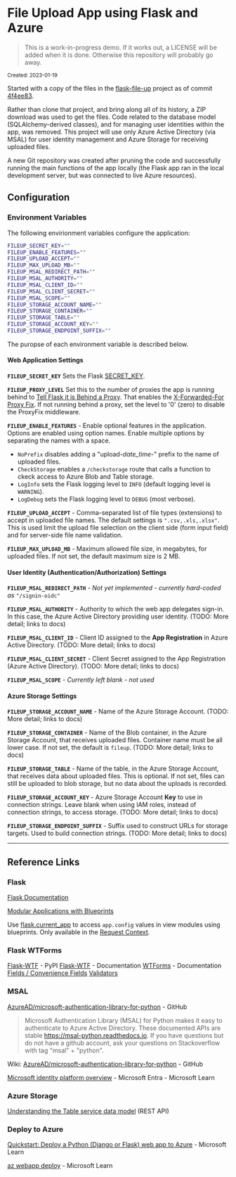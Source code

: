 # File Upload App using Flask and Azure

> This is a work-in-progress demo. If it works out, a LICENSE will be added when it is done. Otherwise this repository will probably go away.

<sub>Created: 2023-01-19</sub>

Started with a copy of the files in the [flask-file-up](https://github.com/wmelvin/flask-file-up) project as of commit [4f4ee83](https://github.com/wmelvin/flask-file-up/tree/4f4ee83b58f248874396ef977acde63cb8af695e).

Rather than clone that project, and bring along all of its history, a ZIP download was used to get the files. Code related to the database model (SQLAlchemy-derived classes), and for managing user identities within the app, was removed. This project will use only Azure Active Directory (via MSAL) for user identity management and Azure Storage for receiving uploaded files.

A new Git repository was created after pruning the code and successfully running the main functions of the app locally (the Flask app ran in the local development server, but was connected to live Azure resources).


## Configuration

### Environment Variables

The following envirionment variables configure the application:

```sh
FILEUP_SECRET_KEY=""
FILEUP_ENABLE_FEATURES=""
FILEUP_UPLOAD_ACCEPT=""
FILEUP_MAX_UPLOAD_MB=""
FILEUP_MSAL_REDIRECT_PATH=""
FILEUP_MSAL_AUTHORITY=""
FILEUP_MSAL_CLIENT_ID=""
FILEUP_MSAL_CLIENT_SECRET=""
FILEUP_MSAL_SCOPE=""
FILEUP_STORAGE_ACCOUNT_NAME=""
FILEUP_STORAGE_CONTAINER=""
FILEUP_STORAGE_TABLE=""
FILEUP_STORAGE_ACCOUNT_KEY=""
FILEUP_STORAGE_ENDPOINT_SUFFIX=""
```

The puropse of each environment variable is described below.

#### Web Application Settings

**`FILEUP_SECRET_KEY`** Sets the Flask [SECRET_KEY](https://flask.palletsprojects.com/en/latest/config/?highlight=secret_key#SECRET_KEY).

**`FILEUP_PROXY_LEVEL`** Set this to the number of proxies the app is running behind to [Tell Flask it is Behind a Proxy](https://flask.palletsprojects.com/en/2.2.x/deploying/proxy_fix/). That enables the [X-Forwarded-For Proxy Fix](https://werkzeug.palletsprojects.com/en/0.16.x/middleware/proxy_fix/). If not running behind a proxy, set the level to '0' (zero) to disable the ProxyFix middleware.

**`FILEUP_ENABLE_FEATURES`** - Enable optional features in the application. Options are enabled using option names. Enable multiple options by separating the names with a space.
* `NoPrefix` disables adding a "upload-*date_time*-" prefix to the name of uploaded files.
* `CheckStorage` enables a `/checkstorage` route that calls a function to ckeck access to Azure Blob and Table storage. 
* `LogInfo` sets the Flask logging level to `INFO` (default logging level is `WARNING`).
* `LogDebug` sets the Flask logging level to `DEBUG` (most verbose).

**`FILEUP_UPLOAD_ACCEPT`** - Comma-separated list of file types (extensions) to accept in uploaded file names. The default settings is `".csv,.xls,.xlsx"`. This is used limit the upload file selection on the client side (form input field) and for server-side file name validation.

**`FILEUP_MAX_UPLOAD_MB`** - Maximum allowed file size, in megabytes, for uploaded files. If not set, the default maximum size is 2 MB.


#### User Identity (Authentication/Authorization) Settings

**`FILEUP_MSAL_REDIRECT_PATH`** - *Not yet implemented - currently hard-coded as* `"/signin-oidc"`

**`FILEUP_MSAL_AUTHORITY`** - Authority to which the web app delegates sign-in. In this case, the Azure Active Directory providing user identity. (TODO: More detail; links to docs)

**`FILEUP_MSAL_CLIENT_ID`** - Client ID assigned to the **App Registration** in Azure Active Directory. (TODO: More detail; links to docs)

**`FILEUP_MSAL_CLIENT_SECRET`** - Client Secret assigned to the App Registration (Azure Active Directory). (TODO: More detail; links to docs)

**`FILEUP_MSAL_SCOPE`** - *Currently left blank - not used*


#### Azure Storage Settings

**`FILEUP_STORAGE_ACCOUNT_NAME`** - Name of the Azure Storage Account. (TODO: More detail; links to docs)

**`FILEUP_STORAGE_CONTAINER`** - Name of the Blob container, in the Azure Storage Account, that receives uploaded files. Container name must be all lower case. If not set, the default is `fileup`. (TODO: More detail; links to docs)

**`FILEUP_STORAGE_TABLE`** - Name of the table, in the Azure Storage Account, that receives data about uploaded files. This is optional. If not set, files can still be uploaded to blob storage, but no data about the uploads is recorded.

**`FILEUP_STORAGE_ACCOUNT_KEY`** - Azure Storage Account **Key** to use in connection strings. Leave blank when using IAM roles, instead of connection strings, to access storage. (TODO: More detail; links to docs)

**`FILEUP_STORAGE_ENDPOINT_SUFFIX`** - Suffix used to construct URLs for storage targets. Used to build connection strings. (TODO: More detail; links to docs)


---

## Reference Links

### Flask

[Flask Documentation](https://flask.palletsprojects.com/en/latest/)

[Modular Applications with Blueprints](https://flask.palletsprojects.com/en/latest/blueprints/)

Use [flask.current_app](https://flask.palletsprojects.com/en/latest/api/#flask.current_app) to access `app.config` values in view modules using blueprints. Only available in the [Request Context](https://flask.palletsprojects.com/en/latest/reqcontext/#notes-on-proxies).


### Flask WTForms

[Flask-WTF](https://pypi.org/project/Flask-WTF/) - PyPI
[Flask-WTF](https://flask-wtf.readthedocs.io/en/1.0.x/) - Documentation
[WTForms](https://wtforms.readthedocs.io/en/3.0.x/) - Documentation
[Fields / Convenience Fields](https://wtforms.readthedocs.io/en/3.0.x/fields/#convenience-fields)
[Validators](https://wtforms.readthedocs.io/en/3.0.x/validators/)


### MSAL

[AzureAD/microsoft-authentication-library-for-python](https://github.com/AzureAD/microsoft-authentication-library-for-python) - GitHub
> Microsoft Authentication Library (MSAL) for Python makes it easy to authenticate to Azure Active Directory. These documented APIs are stable https://msal-python.readthedocs.io. If you have questions but do not have a github account, ask your questions on Stackoverflow with tag &quot;msal&quot; + &quot;python&quot;.

 Wiki: [AzureAD/microsoft-authentication-library-for-python](https://github.com/AzureAD/microsoft-authentication-library-for-python/wiki) - GitHub

[Microsoft identity platform overview](https://learn.microsoft.com/en-us/azure/active-directory/develop/v2-overview) - Microsoft Entra -  Microsoft Learn


### Azure Storage

[Understanding the Table service data model](https://learn.microsoft.com/en-us/rest/api/storageservices/understanding-the-table-service-data-model) (REST API)


### Deploy to Azure

[Quickstart: Deploy a Python (Django or Flask) web app to Azure](https://learn.microsoft.com/en-us/azure/app-service/quickstart-python?tabs=flask%2Cmac-linux%2Cazure-cli%2Czip-deploy%2Cdeploy-instructions-azcli%2Cterminal-bash%2Cdeploy-instructions-zip-azcli#3---deploy-your-application-code-to-azure) -  Microsoft Learn

[az webapp deploy](https://learn.microsoft.com/en-us/cli/azure/webapp?view=azure-cli-latest#az-webapp-deploy) - Microsoft Learn
